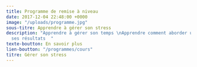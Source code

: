 ```yaml
---
title: Programme de remise à niveau
date: 2017-12-04 22:48:00 +0000
image: "/uploads/programme.jpg"
sous-titre: Apprendre à gérer son stress
description: "Apprendre à gérer son temps \nApprendre comment aborder un examen \nMaximiser
  ses résultats  "
texte-boutton: En savoir plus
lien-boutton: "/programmes/cours"
titre: Gérer son stress
---
```

